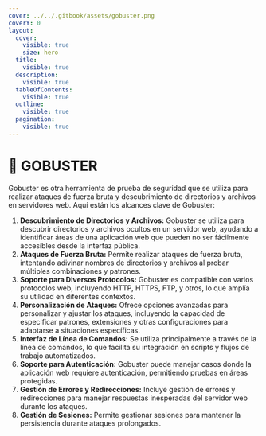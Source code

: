 ```yaml
---
cover: ../../.gitbook/assets/gobuster.png
coverY: 0
layout:
  cover:
    visible: true
    size: hero
  title:
    visible: true
  description:
    visible: true
  tableOfContents:
    visible: true
  outline:
    visible: true
  pagination:
    visible: true
---
```


# 🔗 GOBUSTER

Gobuster es otra herramienta de prueba de seguridad que se utiliza para realizar ataques de fuerza bruta y descubrimiento de directorios y archivos en servidores web. Aquí están los alcances clave de Gobuster:

1. **Descubrimiento de Directorios y Archivos:** Gobuster se utiliza para descubrir directorios y archivos ocultos en un servidor web, ayudando a identificar áreas de una aplicación web que pueden no ser fácilmente accesibles desde la interfaz pública.
2. **Ataques de Fuerza Bruta:** Permite realizar ataques de fuerza bruta, intentando adivinar nombres de directorios y archivos al probar múltiples combinaciones y patrones.
3. **Soporte para Diversos Protocolos:** Gobuster es compatible con varios protocolos web, incluyendo HTTP, HTTPS, FTP, y otros, lo que amplía su utilidad en diferentes contextos.
4. **Personalización de Ataques:** Ofrece opciones avanzadas para personalizar y ajustar los ataques, incluyendo la capacidad de especificar patrones, extensiones y otras configuraciones para adaptarse a situaciones específicas.
5. **Interfaz de Línea de Comandos:** Se utiliza principalmente a través de la línea de comandos, lo que facilita su integración en scripts y flujos de trabajo automatizados.
6. **Soporte para Autenticación:** Gobuster puede manejar casos donde la aplicación web requiere autenticación, permitiendo pruebas en áreas protegidas.
7. **Gestión de Errores y Redirecciones:** Incluye gestión de errores y redirecciones para manejar respuestas inesperadas del servidor web durante los ataques.
8. **Gestión de Sesiones:** Permite gestionar sesiones para mantener la persistencia durante ataques prolongados.
